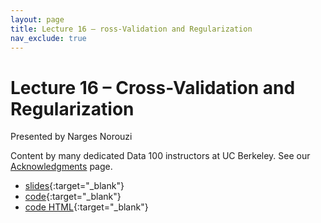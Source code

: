 ```yaml
---
layout: page
title: Lecture 16 – ross-Validation and Regularization
nav_exclude: true
---
```


# Lecture 16 – Cross-Validation and Regularization

Presented by Narges Norouzi

Content by many dedicated Data 100 instructors at UC Berkeley. See our [Acknowledgments](../../acks) page.

- [slides](https://docs.google.com/presentation/d/1pfqhZtfpNpNC2xaVuC_j-Qh_Vu3EzOqgsbHziat_w8o/edit?usp=sharing){:target="_blank"}
- [code](https://data100.datahub.berkeley.edu/hub/user-redirect/git-pull?repo=https%3A%2F%2Fgithub.com%2FDS-100%2Ffa23-student&urlpath=lab%2Ftree%2Ffa23-student%2Flecture%2Flec16%2Flec16.ipynb&branch=main){:target="_blank"}
- [code HTML](../../resources/assets/lectures/lec16/lec16.html){:target="_blank"}
<!-- - [recording](https://youtu.be/GpWUTfNmrHE){:target="_blank"} -->